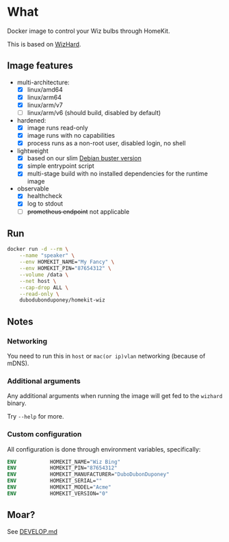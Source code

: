 # What

Docker image to control your Wiz bulbs through HomeKit.

This is based on [WizHard](https://github.com/dubo-dubon-duponey/wizhart).

## Image features

 * multi-architecture:
    * [x] linux/amd64
    * [x] linux/arm64
    * [x] linux/arm/v7
    * [ ] linux/arm/v6 (should build, disabled by default)
 * hardened:
    * [x] image runs read-only
    * [x] image runs with no capabilities
    * [x] process runs as a non-root user, disabled login, no shell
 * lightweight
    * [x] based on our slim [Debian buster version](https://github.com/dubo-dubon-duponey/docker-debian)
    * [x] simple entrypoint script
    * [x] multi-stage build with no installed dependencies for the runtime image
 * observable
    * [x] healthcheck
    * [x] log to stdout
    * [ ] ~~prometheus endpoint~~ not applicable

## Run

```bash
docker run -d --rm \
    --name "speaker" \
    --env HOMEKIT_NAME="My Fancy" \
    --env HOMEKIT_PIN="87654312" \
    --volume /data \
    --net host \
    --cap-drop ALL \
    --read-only \
    dubodubonduponey/homekit-wiz
```

## Notes

### Networking

You need to run this in `host` or `mac(or ip)vlan` networking (because of mDNS).

### Additional arguments

Any additional arguments when running the image will get fed to the `wizhard` binary.

Try `--help` for more.

### Custom configuration

All configuration is done through environment variables, specifically:

```dockerfile
ENV           HOMEKIT_NAME="Wiz Bing"
ENV           HOMEKIT_PIN="87654312"
ENV           HOMEKIT_MANUFACTURER="DuboDubonDuponey"
ENV           HOMEKIT_SERIAL=""
ENV           HOMEKIT_MODEL="Acme"
ENV           HOMEKIT_VERSION="0"
```

## Moar?

See [DEVELOP.md](DEVELOP.md)
